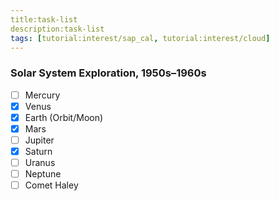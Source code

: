 ```yaml
---
title:task-list
description:task-list
tags: [tutorial:interest/sap_cal, tutorial:interest/cloud]
---
```


### Solar System Exploration, 1950s–1960s

- [ ] Mercury
- [x] Venus
- [x] Earth (Orbit/Moon)
- [x] Mars
- [ ] Jupiter
- [x] Saturn
- [ ] Uranus
- [ ] Neptune
- [ ] Comet Haley
